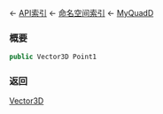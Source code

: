 ← [API索引](Api-Index) ← [命名空间索引](Namespace-Index) ← [MyQuadD](VRageMath.MyQuadD)

### 概要

```csharp
public Vector3D Point1
```

### 返回

[Vector3D](VRageMath.Vector3D)

